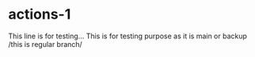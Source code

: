 # actions-1
This line is for testing...
This is for testing purpose as it is main or backup /this is regular branch/

